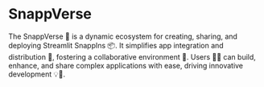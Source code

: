 # SnappVerse
The SnappVerse 🌌 is a dynamic ecosystem for creating, sharing, and deploying Streamlit SnappIns 📦. It simplifies app integration and distribution 🚀, fostering a collaborative environment 🤝. Users 🧑‍💻 can build, enhance, and share complex applications with ease, driving innovative development 💡👥.
